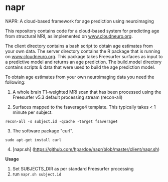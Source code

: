 # napr
NAPR: A cloud-based framework for age prediction using neuroimaging

This repository contains code for a cloud-based system for predicting age from structural MRI, as implemented on www.cloudneuro.org.

The client directory contains a bash script to obtain age estimates from your own data.
The server directory contains the R package that is running on www.cloudneuro.org. This package takes Freesurfer surfaces as input to a predictive model and returns an age prediction.
The build.model directory contains scripts & data that were used to build the age prediction model.

To obtain age estimates from your own neuroimaging data you need the following:

1. A whole brain T1-weighted MRI scan that has been processed using the Freesurfer v5.3 default processing stream (recon-all)

2. Surfaces mapped to the fsaverage4 template. This typically takes < 1 minute per subject. 

  `recon-all -s subject.id -qcache -target fsaverage4`

3. The software package "curl".
 
  `sudo apt-get install curl`

4. [napr.sh] (https://github.com/hpardoe/napr/blob/master/client/napr.sh)

**Usage**

1. Set SUBJECTS_DIR as per standard Freesurfer processing
2. run `napr.sh subject.id`
